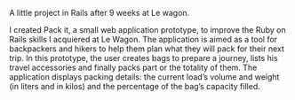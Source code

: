 A little project in Rails after 9 weeks at Le wagon.

I created Pack it, a small web application prototype, to improve the Ruby on Rails skills I acquiered at Le Wagon. The application is aimed as a tool for backpackers and hikers to help them plan what they will pack for their next trip. In this prototype, the user creates bags to prepare a journey, lists his travel accessories and finally packs part or the totality of them. The application displays packing details: the current load’s volume and weight (in liters and in kilos) and the percentage of the bag’s capacity filled.
